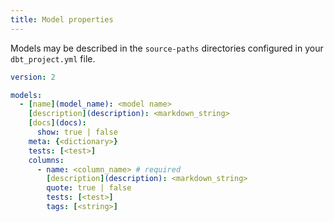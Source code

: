 ```yaml
---
title: Model properties
---
```


Models may be described in the `source-paths` directories configured in your `dbt_project.yml` file.

```yml
version: 2

models:
  - [name](model_name): <model name>
    [description](description): <markdown_string>
    [docs](docs):
      show: true | false
    meta: {<dictionary>}
    tests: [<test>]
    columns:
      - name: <column_name> # required
        [description](description): <markdown_string>
        quote: true | false
        tests: [<test>]
        tags: [<string>]

```
